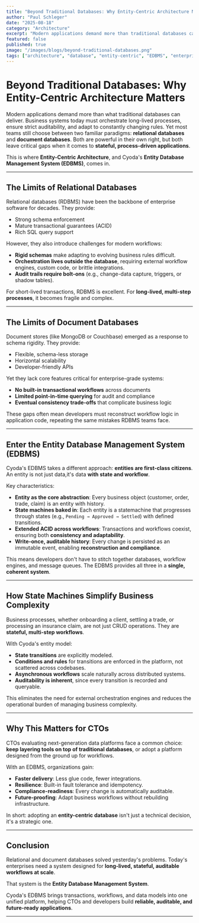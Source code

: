 ```yaml
---
title: "Beyond Traditional Databases: Why Entity-Centric Architecture Matters"
author: "Paul Schleger"
date: "2025-08-18"
category: "Architecture"
excerpt: "Modern applications demand more than traditional databases can deliver. Discover how Entity-Centric Architecture and Cyoda's EDBMS addresses the gaps in relational and document databases for stateful, process-driven applications."
featured: false
published: true
image: "/images/blogs/beyond-traditional-databases.png"
tags: ["architecture", "database", "entity-centric", "EDBMS", "enterprise"]
---
```


# Beyond Traditional Databases: Why Entity-Centric Architecture Matters

Modern applications demand more than what traditional databases can
deliver. Business systems today must orchestrate long-lived processes,
ensure strict auditability, and adapt to constantly changing rules. Yet
most teams still choose between two familiar paradigms: **relational
databases** and **document databases**. Both are powerful in their own
right, but both leave critical gaps when it comes to **stateful,
process-driven applications**.

This is where **Entity-Centric Architecture**, and Cyoda's **Entity
Database Management System (EDBMS)**, comes in.

------------------------------------------------------------------------

## The Limits of Relational Databases

Relational databases (RDBMS) have been the backbone of enterprise
software for decades. They provide:

-   Strong schema enforcement
-   Mature transactional guarantees (ACID)
-   Rich SQL query support

However, they also introduce challenges for modern workflows:

-   **Rigid schemas** make adapting to evolving business rules
    difficult.
-   **Orchestration lives outside the database**, requiring external
    workflow engines, custom code, or brittle integrations.
-   **Audit trails require bolt-ons** (e.g., change-data capture,
    triggers, or shadow tables).

For short-lived transactions, RDBMS is excellent. For **long-lived,
multi-step processes**, it becomes fragile and complex.

------------------------------------------------------------------------

## The Limits of Document Databases

Document stores (like MongoDB or Couchbase) emerged as a response to
schema rigidity. They provide:

-   Flexible, schema-less storage
-   Horizontal scalability
-   Developer-friendly APIs

Yet they lack core features critical for enterprise-grade systems:

-   **No built-in transactional workflows** across documents
-   **Limited point-in-time querying** for audit and compliance
-   **Eventual consistency trade-offs** that complicate business logic

These gaps often mean developers must reconstruct workflow logic in
application code, repeating the same mistakes RDBMS teams face.

------------------------------------------------------------------------

## Enter the Entity Database Management System (EDBMS)

Cyoda's EDBMS takes a different approach: **entities are first-class
citizens**. An entity is not just data,it's data **with state and
workflow**.

Key characteristics:

-   **Entity as the core abstraction**: Every business object (customer,
    order, trade, claim) is an entity with history.
-   **State machines baked in**: Each entity is a statemachine that progresses through states
    (e.g., `Pending → Approved → Settled`) with defined transitions.
-   **Extended ACID across workflows**: Transactions and workflows
    coexist, ensuring both **consistency and adaptability**.
-   **Write-once, auditable history**: Every change is persisted as an
    immutable event, enabling **reconstruction and compliance**.

This means developers don't have to stitch together databases, workflow
engines, and message queues. The EDBMS provides all three in a **single,
coherent system**.

------------------------------------------------------------------------

## How State Machines Simplify Business Complexity

Business processes, whether onboarding a client, settling a trade, or
processing an insurance claim, are not just CRUD operations. They are
**stateful, multi-step workflows**.

With Cyoda's entity model:

-   **State transitions** are explicitly modeled.
-   **Conditions and rules** for transitions are enforced in the
    platform, not scattered across codebases.
-   **Asynchronous workflows** scale naturally across distributed
    systems.
-   **Auditability is inherent**, since every transition is recorded and
    queryable.

This eliminates the need for external orchestration engines and reduces
the operational burden of managing business complexity.

------------------------------------------------------------------------

## Why This Matters for CTOs

CTOs evaluating next-generation data platforms face a common choice:
**keep layering tools on top of traditional databases**, or adopt a
platform designed from the ground up for workflows.

With an EDBMS, organizations gain:

-   **Faster delivery**: Less glue code, fewer integrations.
-   **Resilience**: Built-in fault tolerance and idempotency.
-   **Compliance-readiness**: Every change is automatically auditable.
-   **Future-proofing**: Adapt business workflows without rebuilding
    infrastructure.

In short: adopting an **entity-centric database** isn't just a technical
decision, it's a strategic one.

------------------------------------------------------------------------

## Conclusion

Relational and document databases solved yesterday's problems. Today's
enterprises need a system designed for **long-lived, stateful, auditable
workflows at scale**.

That system is the **Entity Database Management System**.

Cyoda's EDBMS brings transactions, workflows, and data models into one
unified platform, helping CTOs and developers build **reliable,
auditable, and future-ready applications**.

------------------------------------------------------------------------
